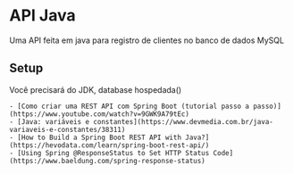# API Java
Uma API feita em java para registro de clientes no banco de dados MySQL
## Setup
Você precisará do JDK, database hospedada()
````
- [Como criar uma REST API com Spring Boot (tutorial passo a passo)](https://www.youtube.com/watch?v=9GWK9A79tEc)
- [Java: variáveis e constantes](https://www.devmedia.com.br/java-variaveis-e-constantes/38311)
- [How to Build a Spring Boot REST API with Java?](https://hevodata.com/learn/spring-boot-rest-api/)
- [Using Spring @ResponseStatus to Set HTTP Status Code](https://www.baeldung.com/spring-response-status)